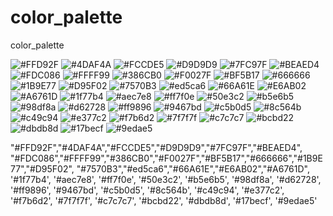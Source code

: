 # color_palette
 color_palette

 ![#FFD92F](https://placehold.it/150x40/#FFD92F/FFFFFF?text=#FFD92F)
![#4DAF4A](https://placehold.it/150x40/#4DAF4A/FFFFFF?text=#4DAF4A)
![#FCCDE5](https://placehold.it/150x40/#FCCDE5/FFFFFF?text=#FCCDE5)
![#D9D9D9](https://placehold.it/150x40/#D9D9D9/FFFFFF?text=#D9D9D9)
![#7FC97F](https://placehold.it/150x40/#7FC97F/FFFFFF?text=#7FC97F)
![#BEAED4](https://placehold.it/150x40/#BEAED4/FFFFFF?text=#BEAED4)
![#FDC086](https://placehold.it/150x40/#FDC086/FFFFFF?text=#FDC086)
![#FFFF99](https://placehold.it/150x40/#FFFF99/FFFFFF?text=#FFFF99)
![#386CB0](https://placehold.it/150x40/#386CB0/FFFFFF?text=#386CB0)
![#F0027F](https://placehold.it/150x40/#F0027F/FFFFFF?text=#F0027F)
![#BF5B17](https://placehold.it/150x40/#BF5B17/FFFFFF?text=#BF5B17)
![#666666](https://placehold.it/150x40/#666666/FFFFFF?text=#666666)
![#1B9E77](https://placehold.it/150x40/#1B9E77/FFFFFF?text=#1B9E77)
![#D95F02](https://placehold.it/150x40/#D95F02/FFFFFF?text=#D95F02)
![#7570B3](https://placehold.it/150x40/#7570B3/FFFFFF?text=#7570B3)
![#ed5ca6](https://placehold.it/150x40/#ed5ca6/FFFFFF?text=#ed5ca6)
![#66A61E](https://placehold.it/150x40/#66A61E/FFFFFF?text=#66A61E)
![#E6AB02](https://placehold.it/150x40/#E6AB02/FFFFFF?text=#E6AB02)
![#A6761D](https://placehold.it/150x40/#A6761D/FFFFFF?text=#A6761D)
![#1f77b4](https://placehold.it/150x40/#1f77b4/FFFFFF?text=#1f77b4)
![#aec7e8](https://placehold.it/150x40/#aec7e8/FFFFFF?text=#aec7e8)
![#ff7f0e](https://placehold.it/150x40/#ff7f0e/FFFFFF?text=#ff7f0e)
![#50e3c2](https://placehold.it/150x40/#50e3c2/FFFFFF?text=#50e3c2)
![#b5e6b5](https://placehold.it/150x40/#b5e6b5/FFFFFF?text=#b5e6b5)
![#98df8a](https://placehold.it/150x40/#98df8a/FFFFFF?text=#98df8a)
![#d62728](https://placehold.it/150x40/#d62728/FFFFFF?text=#d62728)
![#ff9896](https://placehold.it/150x40/#ff9896/FFFFFF?text=#ff9896)
![#9467bd](https://placehold.it/150x40/#9467bd/FFFFFF?text=#9467bd)
![#c5b0d5](https://placehold.it/150x40/#c5b0d5/FFFFFF?text=#c5b0d5)
![#8c564b](https://placehold.it/150x40/#8c564b/FFFFFF?text=#8c564b)
![#c49c94](https://placehold.it/150x40/#c49c94/FFFFFF?text=#c49c94)
![#e377c2](https://placehold.it/150x40/#e377c2/FFFFFF?text=#e377c2)
![#f7b6d2](https://placehold.it/150x40/#f7b6d2/FFFFFF?text=#f7b6d2)
![#7f7f7f](https://placehold.it/150x40/#7f7f7f/FFFFFF?text=#7f7f7f)
![#c7c7c7](https://placehold.it/150x40/#c7c7c7/FFFFFF?text=#c7c7c7)
![#bcbd22](https://placehold.it/150x40/#bcbd22/FFFFFF?text=#bcbd22)
![#dbdb8d](https://placehold.it/150x40/#dbdb8d/FFFFFF?text=#dbdb8d)
![#17becf](https://placehold.it/150x40/#17becf/FFFFFF?text=#17becf)
![#9edae5](https://placehold.it/150x40/#9edae5/FFFFFF?text=#9edae5)

"#FFD92F","#4DAF4A","#FCCDE5","#D9D9D9","#7FC97F","#BEAED4",
"#FDC086","#FFFF99","#386CB0","#F0027F","#BF5B17","#666666","#1B9E77","#D95F02",
"#7570B3","#ed5ca6","#66A61E","#E6AB02","#A6761D", '#1f77b4',  '#aec7e8', '#ff7f0e', '#50e3c2', '#b5e6b5', '#98df8a', '#d62728', '#ff9896', '#9467bd',
'#c5b0d5', '#8c564b', '#c49c94', '#e377c2', '#f7b6d2', '#7f7f7f', '#c7c7c7', '#bcbd22', '#dbdb8d', '#17becf', '#9edae5'